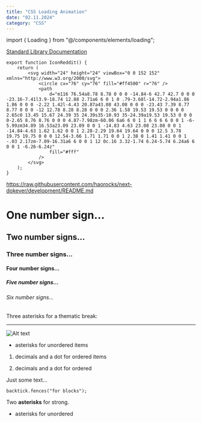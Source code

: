```yaml
---
title: "CSS Loading Animation"
date: "02.11.2024"
category: "CSS"
---
```


import { Loading } from "@/components/elements/loading";

<Loading />

[Standard Library Documentation](https://mdxjs.com "title")

```tsx
export function IconReddit() {
	return (
		<svg width="24" height="24" viewBox="0 0 152 152" xmlns="http://www.w3.org/2000/svg">
			<circle cx="76" cy="76" fill="#ff4500" r="76" />
			<path
				d="m116 76.54a8.78 8.78 0 0 0 -14.84-6 42.7 42.7 0 0 0 -23.16-7.41l3.9-18.74 12.88 2.71a6 6 0 1 0 .79-3.68l-14.72-2.94a1.86 1.86 0 0 0 -2.22 1.42l-4.43 20.87a43.08 43.08 0 0 0 -23.43 7.39 8.77 8.77 0 0 0 -12 12.78 8.28 8.28 0 0 0 2.36 1.58 19.53 19.53 0 0 0 0 2.65c0 13.45 15.67 24.39 35 24.39s35-10.93 35-24.39a19.53 19.53 0 0 0 0-2.65 8.76 8.76 0 0 0 4.87-7.98zm-60.06 6a6 6 0 1 1 6 6 6 6 0 0 1 -6-5.99zm34.89 16.53a23.09 23.09 0 0 1 -14.83 4.63 23.08 23.08 0 0 1 -14.84-4.63 1.62 1.62 0 0 1 2.28-2.29 19.64 19.64 0 0 0 12.5 3.78 19.75 19.75 0 0 0 12.54-3.66 1.71 1.71 0 0 1 2.38 0 1.41 1.41 0 0 1 -.03 2.17zm-7.09-16.31a6 6 0 0 1 12 0c.16 3.32-1.74 6.24-5.74 6.24a6 6 0 0 1 -6.26-6.24z"
				fill="#fff"
			/>
		</svg>
	);
}
```

https://raw.githubusercontent.com/haorocks/next-dokever/development/README.md

# One number sign…

## Two number signs…

### Three number signs…

#### Four number signs…

##### Five number signs…

###### Six number signs…

Three asterisks for a thematic break:

---

![Alt text](/devlog/02-11-2024-css-loading-animation/ux.jpg "title")

-   asterisks for unordered items

1. decimals and a dot for ordered items

1. decimals and a dot for ordered

Just some text…

```tsx
backtick.fences("for blocks");
```

Two **asterisks** for strong.

-   asterisks for unordered
